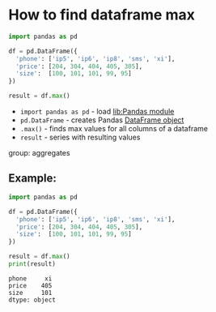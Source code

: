 # How to find dataframe max

```python
import pandas as pd

df = pd.DataFrame({
  'phone': ['ip5', 'ip6', 'ip8', 'sms', 'xi'],
  'price': [204, 304, 404, 405, 305],
  'size':  [100, 101, 101, 99, 95]
})

result = df.max()
```

- `import pandas as pd` - load [lib:Pandas module](/python-pandas/how-to-install-pandas)
- `pd.DataFrame` - creates Pandas [DataFrame object](https://pandas.pydata.org/docs/reference/api/pandas.DataFrame.html)
- `.max()` - finds max values for all columns of a dataframe
- `result` - series with resulting values

group: aggregates

## Example: 
```python
import pandas as pd

df = pd.DataFrame({
  'phone': ['ip5', 'ip6', 'ip8', 'sms', 'xi'],
  'price': [204, 304, 404, 405, 305],
  'size':  [100, 101, 101, 99, 95]
})

result = df.max()
print(result)
```
```
phone     xi
price    405
size     101
dtype: object

```

